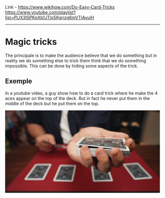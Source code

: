 Link - https://www.wikihow.com/Do-Easy-Card-Tricks
        https://www.youtube.com/playlist?list=PLlX3ISPKpXb1JTlo5Kgrjzg6mVTjAvuiH
___
# Magic tricks
The principale is to make the audience believe that we do something but in reality we do something else to trick them think that we do something impossible.
This can be done by hiding some aspects of the trick.

## Exemple
In a youtube video, a guy show how to do a card trick where he make the 4 aces appear on the top of the deck. But in fact he never put them in the middle of the deck but he put them on the top.

![Manipulation Tricks - Card Trick Example](manipulation-tricks-1.png)